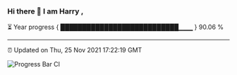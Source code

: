 ### Hi there 👋 I am Harry , 

⏳ Year progress { ███████████████████████████▁▁▁ } 90.06 %

---

⏰ Updated on Thu, 25 Nov 2021 17:22:19 GMT

![Progress Bar CI](https://github.com/duykhang68/duykhang68/workflows/Progress%20Bar%20CI/badge.svg)
